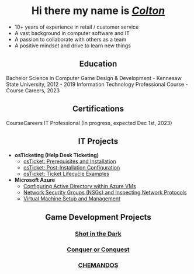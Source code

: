 <h1 align="center">Hi there my name is <i><a href= "https://www.linkedin.com/in/coltontrau/">Colton</a></i></h1>

- 10+ years of experience in retail / customer service
- A vast background in computer software and IT
- A passion to collaborate with others as a team
- A positive mindset and drive to learn new things

<h2 align = "center">Education</h2>
Bachelor Science in Computer Game Design & Development - Kennesaw State University, 2012 - 2019
Information Technology Professional Course - Course Careers, 2023

<h2 align = "center">Certifications</h2>
CourseCareers IT Professional (In progress, expected Dec 1st, 2023)

<h2 align = "center">IT Projects</h2>

- <b>osTicketing (Help Desk Ticketing)</b>
  - [osTicket: Prerequisites and Installation](https://github.com/ColtonTrauCC/osticket-prereqs)
  - [osTicket: Post-Installation Configuration]()
  - [osTicket: Ticket Lifecycle Examples]()
- <b>Microsoft Azure</b>
  - [Configuring Active Directory within Azure VMs]()
  - [Network Security Groups (NSGs) and Inspecting Network Protocols]()
  - [Virtual Machine Setup and Management]()
 
<h2 align = "center">Game Development Projects</h2>
<h3 align = "center"><a href ="https://www.youtube.com/watch?v=YZ3JvLRN-3U&ab_channel=bee">Shot in the Dark</a></h3>
<h3 align = "center"><a href ="https://sites.google.com/view/ksucgdd-4814-coc/home">Conquer or Conquest</a></h3>
<h3 align = "center"><a href ="https://chematomicgame.wordpress.com/">CHEMANDOS</a></h3>


